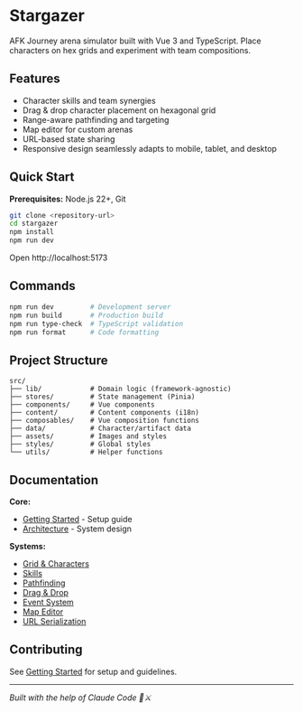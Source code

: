 # Stargazer

AFK Journey arena simulator built with Vue 3 and TypeScript. Place characters on hex grids and experiment with team compositions.

## Features

- Character skills and team synergies
- Drag & drop character placement on hexagonal grid
- Range-aware pathfinding and targeting
- Map editor for custom arenas
- URL-based state sharing
- Responsive design seamlessly adapts to mobile, tablet, and desktop

## Quick Start

**Prerequisites:** Node.js 22+, Git

```bash
git clone <repository-url>
cd stargazer
npm install
npm run dev
```

Open http://localhost:5173

## Commands

```bash
npm run dev         # Development server
npm run build       # Production build
npm run type-check  # TypeScript validation
npm run format      # Code formatting
```

## Project Structure

```
src/
├── lib/            # Domain logic (framework-agnostic)
├── stores/         # State management (Pinia)
├── components/     # Vue components
├── content/        # Content components (i18n)
├── composables/    # Vue composition functions
├── data/           # Character/artifact data
├── assets/         # Images and styles
├── styles/         # Global styles
└── utils/          # Helper functions
```

## Documentation

**Core:**

- [Getting Started](./docs/CONTRIBUTING.md) - Setup guide
- [Architecture](./docs/ARCHITECTURE.md) - System design

**Systems:**

- [Grid & Characters](./docs/architecture/GRID.md)
- [Skills](./docs/architecture/SKILLS.md)
- [Pathfinding](./docs/architecture/PATHFINDING.md)
- [Drag & Drop](./docs/architecture/DRAG_AND_DROP.md)
- [Event System](./docs/architecture/EVENT_SYSTEM.md)
- [Map Editor](./docs/architecture/MAP_EDITOR.md)
- [URL Serialization](./docs/architecture/URL_SERIALIZATION.md)

## Contributing

See [Getting Started](./docs/CONTRIBUTING.md) for setup and guidelines.

---

_Built with the help of Claude Code 🤖⚔️_
